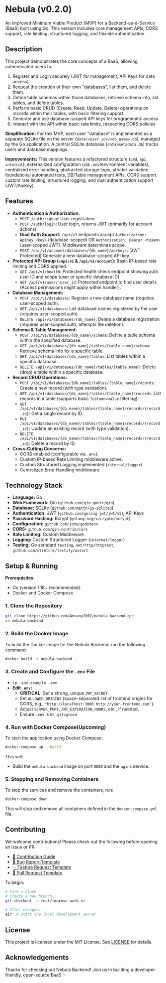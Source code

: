 # Nebula (v0.2.0)

An improved Minimum Viable Product (MVP) for a Backend-as-a-Service (BaaS) built using Go. This version includes core management APIs, CORS support, rate limiting, structured logging, and flexible authentication.

## Description

This project demonstrates the core concepts of a BaaS, allowing authenticated users to:

1.  Register and Login securely (JWT for management, API Keys for data access).
2.  Request the creation of their own "databases", list them, and delete them.
3.  Define table schemas within those databases, retrieve schema info, list tables, and delete tables.
4.  Perform basic CRUD (Create, Read, Update, Delete) operations on records within their tables, with basic filtering support.
5.  Generate and use database-scoped API keys for programmatic access.
6.  Interact with the API within basic rate limits, respecting CORS policies.

**Simplification:** For this MVP, each user "database" is implemented as a separate SQLite file on the server (`data/<user_id>/<db_name>.db`), managed by the Go application. A central SQLite database (`data/metadata.db`) tracks users and database mappings.

**Improvements:** This version features a refactored structure (`cmd`, `api`, `internal`), externalized configuration (via `.env`/environment variables), centralized error handling, abstracted storage logic, stricter validation, foundational automated tests, DB/Table management APIs, CORS support, custom rate limiting, structured logging, and dual authentication support (JWT/ApiKey).

## Features

- **Authentication & Authorization:**
  - `POST /auth/signup`: User registration.
  - `POST /auth/login`: User login, returns JWT (primarily for account actions).
  - **Dual Auth Support:** `/api/v1` endpoints accept `Authorization: ApiKey <key>` (database-scoped) OR `Authorization: Bearer <token>` (user-scoped JWT). Middleware determines scope.
  - `POST /api/v1/account/databases/{db_name}/apikeys`: (JWT Protected) Generate a new database-scoped API key.
- **Protected API Group (`/api/v1` & `/api/v1/account`):** Basic IP-based rate limiting and CORS applied.
  - `GET /api/v1/health`: Protected health check endpoint showing auth user ID and scope (user or specific database ID).
  - `GET /api/v1/user/:user_id`: Protected endpoint to find user details (Access permissions might apply within handler).
- **Database Management:**
  - `POST /api/v1/databases`: Register a new database name (requires user-scoped auth).
  - `GET /api/v1/databases`: List database names registered by the user (requires user-scoped auth).
  - `DELETE /api/v1/databases/{db_name}`: Delete a database registration (requires user-scoped auth, attempts file deletion).
- **Schema & Table Management:**
  - `POST /api/v1/databases/{db_name}/schema`: Define a table schema within the specified database.
  - `GET /api/v1/databases/{db_name}/tables/{table_name}/schema`: Retrieve schema info for a specific table.
  - `GET /api/v1/databases/{db_name}/tables`: List tables within a specific database.
  - `DELETE /api/v1/databases/{db_name}/tables/{table_name}`: Delete (drop) a table within a specific database.
- **Record CRUD Operations:**
  - `POST /api/v1/databases/{db_name}/tables/{table_name}/records`: Create a new record (with type validation).
  - `GET /api/v1/databases/{db_name}/tables/{table_name}/records`: List records in a table (supports basic `?column=value` filtering).
  - `GET /api/v1/databases/{db_name}/tables/{table_name}/records/{record_id}`: Get a single record by ID.
  - `PUT /api/v1/databases/{db_name}/tables/{table_name}/records/{record_id}`: Update an existing record (with type validation).
  - `DELETE /api/v1/databases/{db_name}/tables/{table_name}/records/{record_id}`: Delete a record by ID.
- **Cross-Cutting Concerns:**
  - CORS enabled (configurable via `.env`).
  - Custom IP-based Rate Limiting middleware active.
  - Custom Structured Logging implemented (`internal/logger`).
  - Centralized Error Handling middleware.

## Technology Stack

- **Language:** Go
- **Web Framework:** Gin (`github.com/gin-gonic/gin`)
- **Database:** SQLite (`github.com/mattn/go-sqlite3`)
- **Authentication:** JWT (`github.com/golang-jwt/jwt/v5`), API Keys
- **Password Hashing:** Bcrypt (`golang.org/x/crypto/bcrypt`)
- **Configuration:** `github.com/joho/godotenv`
- **CORS:** `github.com/gin-contrib/cors`
- **Rate Limiting:** Custom Middleware
- **Logging:** Custom Structured Logger (`internal/logger`)
- **Testing:** Go standard `testing`, `net/http/httptest`, `github.com/stretchr/testify/assert`

## Setup & Running

**Prerequisites:**

- Go (version 1.18+ recommended).
- Docker and Docker Compose

### 1. Clone the Repository

```bash
git clone https://github.com/Annany2002/nebula-backend.git
cd nebula-backend
```

### 2. Build the Docker Image

To build the Docker image for the Nebula Backend, run the following command:

```bash
docker build -t nebula-backend .
```

### 3. Create and Configure the `.env` File

- `cp .env.example .env`
- **Edit `.env`:**
  - **CRITICAL:** Set a strong, unique `JWT_SECRET`.
  - Set `ALLOWED_ORIGINS` (space-separated list of frontend origins for CORS, e.g., `"http://localhost:3000 http://your-frontend.com"`).
  - Adjust `SERVER_PORT`, `JWT_EXPIRATION_HOURS`, etc., if needed.
  - Ensure `.env` is in `.gitignore`.

### 4. Run with Docker Compose(Upcoming)

To start the application using Docker Compose:

```bash
docker-compose up --build
```

This will:

- Build the `nebula-backend` image on port `8080` and the `nginx` service.

### 5. Stopping and Removing Containers

To stop the services and remove the containers, run:

```bash
docker-compose down
```

This will stop and remove all containers defined in the `docker-compose.yml` file.

## Contributing

We welcome contributions!
Please check out the following before opening an issue or PR:

- [📜 Contribution Guide](./CONTRIBUTING.md)
- [🐞 Bug Report Template](.github/ISSUE_TEMPLATE/bug_report.yaml)
- [✨ Feature Request Template](.github/ISSUE_TEMPLATE/feature_request.yaml)
- [🔁 Pull Request Template](.github/PULL_REQUEST_TEMPLATE.md)

To begin:

```bash
# Fork + Clone
# Create a new branch
git checkout -b feat/improve-auth-ui

# After changes:
air  # start the local development server
```

## License

This project is licensed under the MIT License. See [LICENSE](https://github.com/Annany2002/nebula-backend/blob/main/LICENSE) for details.

## Acknowledgements

Thanks for checking out Nebula Backend! Join us in building a developer-friendly, open-source BaaS ✨
